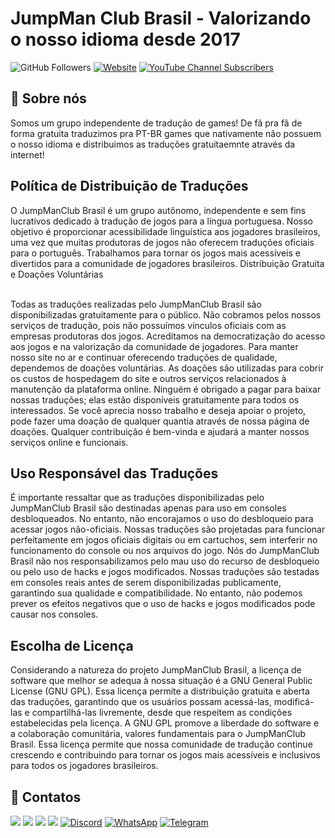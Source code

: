 <h1>JumpMan Club Brasil - Valorizando o nosso idioma desde 2017</h1>
<div>
<img loading="lazy" src="https://img.shields.io/github/followers/jumpmanclubbrasil.svg?style=social&label=Follow&maxAge=2592000" alt="GitHub Followers"></a>
<a href="http://jumpmanclubbrasil.com.br" target="_blank">
<img loading="lazy" alt="Website" src="https://img.shields.io/website?url=https%3A%2F%2Fjumpmanclubbrasil.com.br"></a>
<a href="https://www.youtube.com/channel/UCmvXzcNkNGp4zxq_lQXsnhA" target="_blank"> <img alt="YouTube Channel Subscribers" src="https://img.shields.io/youtube/channel/subscribers/UCmvXzcNkNGp4zxq_lQXsnhA"></a>
</div>

<h2>🔖 Sobre nós</h2>
<p>Somos um grupo independente de tradução de games! De fã pra fã de forma gratuita traduzimos pra PT-BR games que nativamente não possuem o nosso idioma e distribuimos as traduções gratuitaemnte através da internet!</p>

<h2>Política de Distribuição de Traduções</h2>
O JumpManClub Brasil é um grupo autônomo, independente e sem fins lucrativos dedicado à tradução de jogos para a língua portuguesa. Nosso objetivo é proporcionar acessibilidade linguística aos jogadores brasileiros, uma vez que muitas produtoras de jogos não oferecem traduções oficiais para o português. Trabalhamos para tornar os jogos mais acessíveis e divertidos para a comunidade de jogadores brasileiros.
Distribuição Gratuita e Doações Voluntárias

<br>Todas as traduções realizadas pelo JumpManClub Brasil são disponibilizadas gratuitamente para o público. Não cobramos pelos nossos serviços de tradução, pois não possuímos vínculos oficiais com as empresas produtoras dos jogos. Acreditamos na democratização do acesso aos jogos e na valorização da comunidade de jogadores.
Para manter nosso site no ar e continuar oferecendo traduções de qualidade, dependemos de doações voluntárias. As doações são utilizadas para cobrir os custos de hospedagem do site e outros serviços relacionados à manutenção da plataforma online. Ninguém é obrigado a pagar para baixar nossas traduções; elas estão disponíveis gratuitamente para todos os interessados.
Se você aprecia nosso trabalho e deseja apoiar o projeto, pode fazer uma doação de qualquer quantia através de nossa página de doações. Qualquer contribuição é bem-vinda e ajudará a manter nossos serviços online e funcionais.</br>

<h2>Uso Responsável das Traduções</h2>
É importante ressaltar que as traduções disponibilizadas pelo JumpManClub Brasil são destinadas apenas para uso em consoles desbloqueados. No entanto, não encorajamos o uso do desbloqueio para acessar jogos não-oficiais. Nossas traduções são projetadas para funcionar perfeitamente em jogos oficiais digitais ou em cartuchos, sem interferir no funcionamento do console ou nos arquivos do jogo.
Nós do JumpManClub Brasil não nos responsabilizamos pelo mau uso do recurso de desbloqueio ou pelo uso de hacks e jogos modificados. Nossas traduções são testadas em consoles reais antes de serem disponibilizadas publicamente, garantindo sua qualidade e compatibilidade. No entanto, não podemos prever os efeitos negativos que o uso de hacks e jogos modificados pode causar nos consoles.

<h2>Escolha de Licença</h2>
Considerando a natureza do projeto JumpManClub Brasil, a licença de software que melhor se adequa à nossa situação é a GNU General Public License (GNU GPL). Essa licença permite a distribuição gratuita e aberta das traduções, garantindo que os usuários possam acessá-las, modificá-las e compartilhá-las livremente, desde que respeitem as condições estabelecidas pela licença.
A GNU GPL promove a liberdade do software e a colaboração comunitária, valores fundamentais para o JumpManClub Brasil. Essa licença permite que nossa comunidade de tradução continue crescendo e contribuindo para tornar os jogos mais acessíveis e inclusivos para todos os jogadores brasileiros.

## 🚀 Contatos
<div>
<a href="https://www.youtube.com/jumpmanclubbrasil" target="_blank"><img loading="lazy" src="https://img.shields.io/badge/YouTube-FF0000?style=for-the-badge&logo=youtube&logoColor=white" target="_blank"></a>
<a href="https://www.instagram.com/jumpmanclubbrasil" target="_blank"><img loading="lazy" src="https://img.shields.io/badge/-Instagram-%23E4405F?style=for-the-badge&logo=instagram&logoColor=white" target="_blank"></a>
<a href="mailto:suporte@jumpmanclubbrasil.com.br"><img loading="lazy" src="https://img.shields.io/badge/Gmail-D14836?style=for-the-badge&logo=gmail&logoColor=white" target="_blank"></a>
<a href="https://www.linkedin.com/company/jumpmanclubbrasil" target="_blank"><img loading="lazy" src="https://img.shields.io/badge/-LinkedIn-%230077B5?style=for-the-badge&logo=linkedin&logoColor=white" target="_blank"></a>
<a href="https://discord.gg/buQgneF" target="_blank"><img loading="lazy" src="https://img.shields.io/badge/Discord-7289DA?style=for-the-badge&logo=discord&logoColor=white" alt="Discord"></a>
<a href="http://www.bit.do/grupogamesinptbr" target="_blank"><img loading="lazy" src="https://img.shields.io/badge/WhatsApp-25D366?style=for-the-badge&logo=whatsapp&logoColor=white" alt="WhatsApp"></a>
<a href="https://web.telegram.org/k/" target="_blank"><img loading="lazy" src="https://img.shields.io/badge/Telegram-2CA5E0?style=for-the-badge&logo=telegram&logoColor=white" alt="Telegram"></a>
</div>

